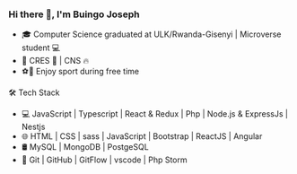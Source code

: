 ### Hi there 👋, I'm Buingo Joseph 

- 🎓 Computer Science graduated at ULK/Rwanda-Gisenyi | Microverse student 💻
- 💼 CRES  🧑‍ | CNS 🔥
- ⚽🏃 Enjoy sport during free time

🛠 Tech Stack
- 💻   JavaScript | Typescript | React & Redux | Php | Node.js & ExpressJs | Nestjs
- 🌐   HTML | CSS | sass | JavaScript | Bootstrap | ReactJS | Angular
- 🛢   MySQL | MongoDB | PostgeSQL
- 🔧   Git | GitHub | GitFlow | vscode | Php Storm 
<!--
**jodrack07/jodrack07** is a ✨ _special_ ✨ repository because its `README.md` (this file) appears on your GitHub profile.

Here are some ideas to get you started:

- 🔭 I’m currently working on ...
- 🌱 I’m currently learning ...
- 👯 I’m looking to collaborate on ...
- 🤔 I’m looking for help with ...
- 💬 Ask me about ...
- 📫 How to reach me: ...
- 😄 Pronouns: ...
- ⚡ Fun fact: ...
-->
